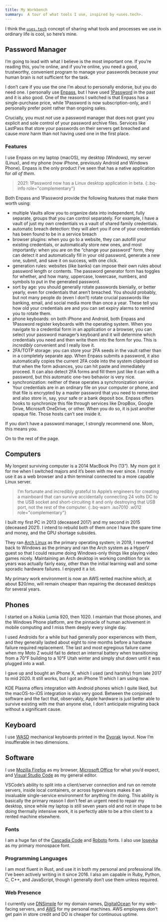 ```yaml
---
title: My Workbench
summary:  A tour of what tools I use, inspired by <uses.tech>.
---
```


I think the [`uses.tech`] concept of sharing what tools and processes we use in
ordinary life is cool, so here’s mine.

## Password Manager

I’m going to lead with what I believe is the most important one. If you’re
reading this, you’re online, and if you’re online, you need a good, trustworthy,
convenient program to manage your passwords because your human brain is not
sufficient for the task.

I don’t care if you use the one I’m about to personally endorse, but you do need
one. I personally use [Enpass], but I have used [1Password] in the past and it
is also good. One of the reasons I switched is that Enpass has a single-purchase
price, while 1Password is now subscription-only, and I personally prefer point
rather than ongoing sales.

Crucially, you must *not* use a password manager that does not grant you
explicit and sole control of your password archive files. Services like LastPass
that store your passwords on their servers get breached and cause *more* harm
than not having used one in the first place.

### Features

I use Enpass on my laptop (macOS), my desktop (Windows), my server (Linux), and
my phone (now iPhone, previously Android and Windows Phone). Enpass is the only
product I’ve seen that has a native application for *all of them*.

> 2021: 1Password now has a Linux desktop application in beta.
{:.bq-info role="complementary"}

Both Enpass and 1Password provide the following features that make them worth
using:

- multiple Vaults allow you to organize data into independent, fully separate,
  groups that you can control separately. For example, I have a vault of just my
  own credentials vs a vault of shared family credentials.
- automatic breach detection: they will alert you if one of your credentials has
  been found to be in a service breach
- browser plugins: when you go to a website, they can autofill your existing
  credentials, or automatically store new ones, and most importantly: when you
  are on the “change your password” form, they can detect it and automatically
  fill in your old password, generate a new one, submit, and save it on success,
  with one click.
- generation rules: websites (like banks) can impose their own rules about
  password length or contents. The password generator form has toggles for
  whether, and how many, uppercase, lowercase, numbers, and symbols to put in
  the generated password.
- sort by age: you should generally rotate passwords bienially, or better
  yearly, even for credentials that aren’t breached. You should probably, but
  not many people do (even I don’t) rotate crucial passwords like banking,
  email, and social media more than once a year. These tell you how old your
  credentials are and you can set expiry alarms to remind you to rotate them.
- phone keyboards: on both iPhone and Android, both Enpass and 1Password
  register keyboards with the operating system. When you navigate to a
  credential form in an application or a browser, you can select your password
  manager’s keyboard and it will determine which credentials you need and then
  write them into the form for you. This is *incredibly* convenient and I really
  love it.
- 2FA/TOTP storage: you can store your 2FA seeds in the vault rather than in a
  completely separate app. When Enpass submits a password, it also automatically
  copies the current 2FA code into the system clipboard so that when the form
  advances, you can hit paste and immediately proceed. It can also detect 2FA
  forms and fill them just like it can with a password, but this automatic
  one-two behavior is very nice.
- synchronization: neither of these operates a synchronization service. Your
  credentials are in an ordinary file on your computer or phone, and that file
  is encrypted by a master password that you need to remember and also store in,
  say, your safe or a bank deposit box. Enpass offers hooks to synchronize this
  file through services like DropBox, Google Drive, Microsoft OneDrive, or
  other. When you do so, it is just another opaque file. Those hosts can’t see
  inside it.

If you don’t have a password manager, I strongly recommend one. Mom, this means
you.

On to the rest of the page.

## Computers

My longest surviving computer is a 2014 MacBook Pro (13”). My mom got it for me
when I switched majors and it’s been with me ever since. I mostly use it as a
web browser and a thin terminal connected to a more capable Linux server.

> I’m fortunate and incredibly grateful to Apple’s engineers for creating a
> mainboard that can survive accidentally connecting 24 volts DC to the USB
> socket and short-circuiting it and only destroying that USB port, not the rest
> of the computer.
{:.bq-warn .iso7010 .w012 role="complementary"}

I built my first PC in 2013 (deceased 2017) and my second in 2015 (deceased
2021). I intend to rebuild both of them once I have the spare time and money,
and the GPU shortage subsides.

They ran [Arch Linux] as the primary operating system; in 2019, I reverted back
to Windows as the primary and ran the Arch system as a HyperV guest so that I
could resume doing Windows-only things like playing video games nicely.
Maintaining an Arch desktop in working condition for six years was actually
fairly easy, other than the initial learning wall and some sporadic hardware
failures. I enjoyed it a lot.

My primary work environment is now an AWS rented machine which, at about $20/mo,
will remain cheaper than repairing the deceased desktops for several years.

## Phones

I started on a Nokia Lumia 920, then 1020. I maintain that those phones, and the
Windows Phone platform, are the pinnacle of human achivement in mobile computing
and I miss them deeply every single day.

I used Androids for a while but had generally poor experiences with them, and
they generally lasted about eight to nine months before a hardware failure
required replacement. The last and most egregious failure came when my Moto Z
would fail to detect an internal battery when transitioning from a 70℉ building
to a 10℉ Utah winter and simply shut down until it was plugged into a wall.

I gave up and bought an iPhone X, which I used (and harshly) from late 2017 to
mid 2020. It still works, but I got an iPhone 11 which I am using now.

KDE Plasma offers integration with Android phones which I quite liked, but the
macOS-to-iOS integration is also very good. Between the conjoined software and
the fact that, observably, Apple hardware is just better able to survive
existing with me than anyone else, I don’t anticipate migrating back without a
significant cause.

## Keyboard

I use [WASD] mechanical keyboards printed in the [Dvorak] layout. Now I’m
insufferable in two dimensions.

## Software

I use [Mozilla Firefox] as my browser, [Microsoft Office] for what you’d expect,
and [Visual Studio Code] as my general editor.

VSCode’s ability to split into a client/server connection and run on remote
servers, inside local containers, or across hypervisors makes it an invaluable
single-service environment for anything I’m doing. This ability is basically the
primary reason I don’t feel an urgent need to repair my desktop, since while my
laptop is still seven years old and not in shape to be doing thermally intensive
work, it is perfectly able to be a thin client to a rented machine elsewhere.

### Fonts

I am a huge fan of the [Cascadia Code] and [Roboto] fonts. I also use [Iosevka]
as my primary monospace font.

### Programming Languages

I am most fluent in Rust, and use it in both my personal and professional life.
I’ve been actively writing in it since 2016. I also am capable in Ruby, Python,
C, C++, and JavaScript, though I generally don’t use them unless required.

### Web Presence

I currently use [DNSimple] for my domain names, [DigitalOcean] for my web-facing
servers, and [AWS] for my personal machines. AWS employees don’t get pain in
store credit and DO is cheaper for continuous uptime.

[1Password]: https://1password.com/
[AWS]: https://aws.amazon.com/
[Arch Linux]: https://archlinux.org/
[Cascadia Code]: https://github.com/Microsoft/Cascadia-Code
[DNSimple]: https://dnsimple.com/
[DigitalOcean]: https://digitalocean.com/
[Dvorak]: https://en.wikipedia.org/wiki/Dvorak_keyboard_layout
[Enpass]: https://enpass.io
[Iosevka]: https://typeof.net/Iosevka
[Microsoft Office]: https://office.microsoft.com/
[Mozilla Firefox]: https://firefox.com/
[Roboto]: https://fonts.google.com/specimen/Roboto
[Visual Studio Code]: https://code.visualstudio.com/
[WASD]: https://www.wasdkeyboards.com/
[`uses.tech`]: https://uses.tech/
